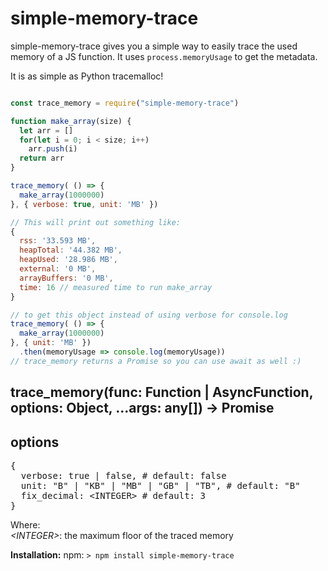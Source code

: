 # simple-memory-trace

simple-memory-trace gives you a simple way to easily trace the used memory of a JS function. 
It uses `process.memoryUsage` to get the metadata.

It is as simple as Python tracemalloc!

```js

const trace_memory = require("simple-memory-trace")

function make_array(size) {
  let arr = []
  for(let i = 0; i < size; i++) 
    arr.push(i)
  return arr
} 

trace_memory( () => {
  make_array(1000000)
}, { verbose: true, unit: 'MB' })

// This will print out something like:
{
  rss: '33.593 MB',
  heapTotal: '44.382 MB',
  heapUsed: '28.986 MB',
  external: '0 MB',
  arrayBuffers: '0 MB',
  time: 16 // measured time to run make_array
}

// to get this object instead of using verbose for console.log
trace_memory( () => {
  make_array(1000000)
}, { unit: 'MB' })
  .then(memoryUsage => console.log(memoryUsage))
// trace_memory returns a Promise so you can use await as well :)

```

## trace_memory(func: Function | AsyncFunction, options: Object, ...args: any[]) -> Promise<any>

  <h2>options</h2>
  <pre>
{
  verbose: true | false, # default: false
  unit: "B" | "KB" | "MB" | "GB" | "TB", # default: "B"
  fix_decimal: &lt;INTEGER&gt; # default: 3
}</pre>
  <p>Where:<br>
    <i>&lt;INTEGER&gt;</i>: the maximum floor of the traced memory <br>
  </p>


**Installation:**
        npm: `> npm install simple-memory-trace`
